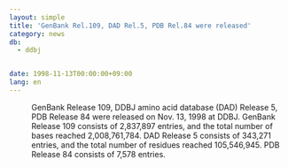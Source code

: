 ```yaml
---
layout: simple
title: 'GenBank Rel.109, DAD Rel.5, PDB Rel.84 were released'
category: news
db:
  - ddbj


date: 1998-11-13T00:00:00+09:00
lang: en
---
```


<dd>GenBank Release 109, DDBJ amino acid database (DAD) Release 5, PDB Release 84 were released on Nov. 13, 1998 at DDBJ. GenBank Release 109 consists of 2,837,897 entries, and the total number of bases reached 2,008,761,784. DAD Release 5 consists of 343,271 entries, and the total number of residues reached 105,546,945. PDB Release 84 consists of 7,578 entries.</dd>
